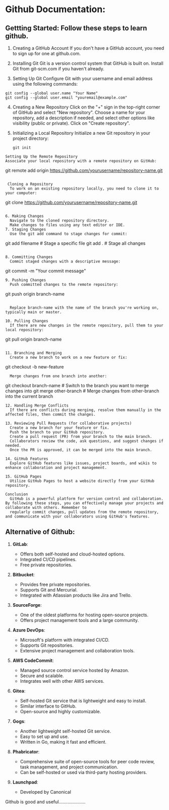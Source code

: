 # Github Documentation:

## Gettting Started: Follow these steps to learn github.

1. Creating a GitHub Account
   If you don't have a GitHub account, you need to sign up for one at github.com.

2. Installing Git
   Git is a version control system that GitHub is built on. Install Git from git-scm.com if you haven't already.

3. Setting Up Git
   Configure Git with your username and email address using the following commands:

```
git config --global user.name "Your Name"
git config --global user.email "youremail@example.com"
```

4. Creating a New Repository
   Click on the "+" sign in the top-right corner of GitHub and select "New repository".
   Choose a name for your repository, add a description if needed, and select other options like visibility (public or private).
   Click on "Create repository".

5. Initializing a Local Repository
   Initialize a new Git repository in your project directory:
   ```
   git init
   ```

```
Setting Up the Remote Repository
Associate your local repository with a remote repository on GitHub:
```

git remote add origin https://github.com/yourusername/repository-name.git

```

 Cloning a Repository
  To work on an existing repository locally, you need to clone it to your computer:
```

git clone https://github.com/yourusername/repository-name.git

```

6. Making Changes
  Navigate to the cloned repository directory.
  Make changes to files using any text editor or IDE.
7. Staging Changes
  Use the git add command to stage changes for commit:

```

git add filename # Stage a specific file
git add . # Stage all changes

```

8. Committing Changes
  Commit staged changes with a descriptive message:
```

git commit -m "Your commit message"

```
9. Pushing Changes
  Push committed changes to the remote repository:

```

git push origin branch-name

```

  Replace branch-name with the name of the branch you're working on, typically main or master.

10. Pulling Changes
  If there are new changes in the remote repository, pull them to your local repository:
```

git pull origin branch-name

```

11. Branching and Merging
  Create a new branch to work on a new feature or fix:
```

git checkout -b new-feature

```
  Merge changes from one branch into another:

```

git checkout branch-name # Switch to the branch you want to merge changes into
git merge other-branch # Merge changes from other-branch into the current branch

```
12. Handling Merge Conflicts
  If there are conflicts during merging, resolve them manually in the affected files, then commit the changes.

13. Reviewing Pull Requests (for collaborative projects)
  Create a new branch for your feature or fix.
  Push the branch to your GitHub repository.
  Create a pull request (PR) from your branch to the main branch.
  Collaborators review the code, ask questions, and suggest changes if needed.
  Once the PR is approved, it can be merged into the main branch.

14. GitHub Features
  Explore GitHub features like issues, project boards, and wikis to enhance collaboration and project management.

15. GitHub Pages
  Utilize GitHub Pages to host a website directly from your GitHub repository.

Conclusion
  GitHub is a powerful platform for version control and collaboration. By following these steps, you can effectively manage your projects and collaborate with others. Remember to
  regularly commit changes, pull updates from the remote repository, and communicate with your collaborators using GitHub's features.
```

## Alternative of Github:

1. **GitLab**:

   - Offers both self-hosted and cloud-hosted options.
   - Integrated CI/CD pipelines.
   - Free private repositories.

2. **Bitbucket**:

   - Provides free private repositories.
   - Supports Git and Mercurial.
   - Integrated with Atlassian products like Jira and Trello.

3. **SourceForge**:

   - One of the oldest platforms for hosting open-source projects.
   - Offers project management tools and a large community.

4. **Azure DevOps**:

   - Microsoft's platform with integrated CI/CD.
   - Supports Git repositories.
   - Extensive project management and collaboration tools.

5. **AWS CodeCommit**:

   - Managed source control service hosted by Amazon.
   - Secure and scalable.
   - Integrates well with other AWS services.

6. **Gitea**:

   - Self-hosted Git service that is lightweight and easy to install.
   - Similar interface to GitHub.
   - Open-source and highly customizable.

7. **Gogs**:

   - Another lightweight self-hosted Git service.
   - Easy to set up and use.
   - Written in Go, making it fast and efficient.

8. **Phabricator**:

   - Comprehensive suite of open-source tools for peer code review, task management, and project communication.
   - Can be self-hosted or used via third-party hosting providers.

9. **Launchpad**:
   - Developed by Canonical

Github is  good and useful.....................